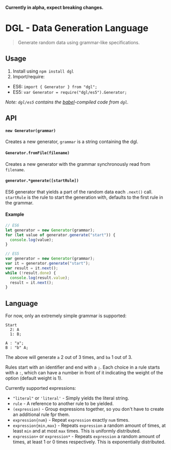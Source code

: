 **Currently in alpha, expect breaking changes.**

# DGL -  Data Generation Language
> Generate random data using grammar-like specifications.


## Usage
1. Install using `npm install dgl`
2. Import/require:
  * ES6: `import { Generator } from "dgl";`
  * ES5: `var Generator = require("dgl/es5").Generator;`
  
*Note: `dgl/es5` contains the [babel](https://babeljs.io/)-compiled code from `dgl`.*


## API
#### `new Generator(grammar)`
Creates a new generator, `grammar` is a string containing the dgl.

#### `Generator.fromFile(filename)`
Creates a new generator with the grammar synchronously read from `filename`.

#### `generator.*generate([startRule])`
ES6 generator that yields a part of the random data each `.next()` call.
`startRule` is the rule to start the generation with, defaults to the first rule in the grammar.

#### Example
```js
// ES6
let generator = new Generator(grammar);
for (let value of generator.generate("start")) {
  console.log(value);
}

// ES5
var generator = new Generator(grammar);
var it = generator.generate("start");
var result = it.next();
while (!result.done) {
  console.log(result.value);
  result = it.next();
}
```

## Language
For now, only an extremely simple grammar is supported:
```
Start
  2: A
  1: B;
  
A : "a";
B : "b" A;
```
The above will generate `a` 2 out of 3 times, and `ba` 1 out of 3.

Rules start with an identifier and end with a `;`. Each choice in a rule starts with a `:`, which can have a number in front of it indicating the weight of the option (default weight is 1).

Currently supported expressions:
  * `"literal"` or `'literal'` - Simply yields the literal string.
  * `rule` - A reference to another rule to be yielded.
  * `(expression)` - Group expressions together, so you don't have to create an additional rule fpr them.
  * `expression{num}` - Repeat `expression` exactly `num` times.
  * `expression{min,max}` - Repeats `expression` a random amount of times, at least `min` and at most `max` times. This is uniformly distributed.
  * `expression+` or `expression*` - Repeats `expression` a random amount of times, at least 1 or 0 times respectively. This is exponentially distributed.